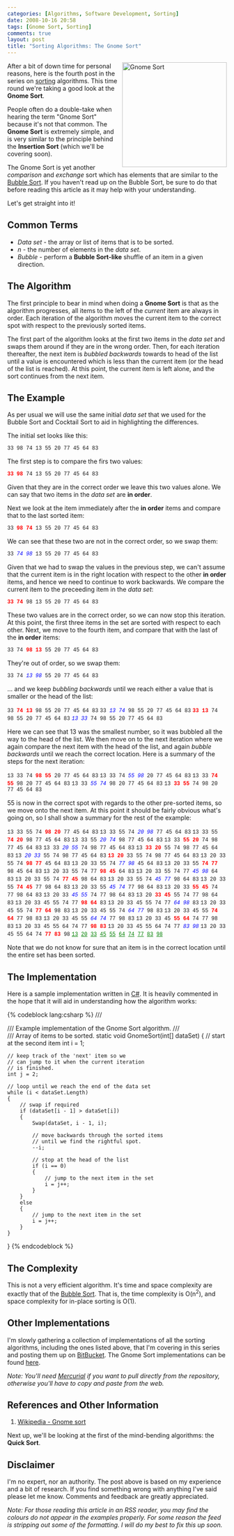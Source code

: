 ```yaml
---
categories: [Algorithms, Software Development, Sorting]
date: 2008-10-16 20:58
tags: [Gnome Sort, Sorting]
comments: true
layout: post
title: "Sorting Algorithms: The Gnome Sort"
---
```

<img src="/uploads/2008/10/gnome.jpg" alt="Gnome Sort" title="Gnome Sort" width="240" style="float: right; margin-left: 5px; margin-bottom: 5px;"/>After a bit of down time for personal reasons, here is the fourth post in the series on <a href="/category/sorting/" title="Sorting @ OJ's rants">sorting</a> algorithms. This time round we're taking a good look at the <strong>Gnome Sort</strong>.

People often do a double-take when hearing the term "Gnome Sort" because it's not that common. The <strong>Gnome Sort</strong> is extremely simple, and is very similar to the principle behind the <strong>Insertion Sort</strong> (which we'll be covering soon).

The Gnome Sort is yet another <em>comparison</em> and <em>exchange</em> sort which has elements that are similar to the <a href="/posts/sorting-algorithms-the-bubble-sort/" title="Sorting Algorithms: The Bubble Sort">Bubble Sort</a>. If you haven't read up on the Bubble Sort, be sure to do that before reading this article as it may help with your understanding.

<!--more-->

Let's get straight into it!

<h2>Common Terms</h2>
<ul>
<li><em>Data set</em> - the array or list of items that is to be sorted.</li>
<li><em>n</em> - the number of elements in the <em>data set</em>.</li>
<li><em>Bubble</em> - perform a <strong>Bubble Sort-like</strong> shuffle of an item in a given direction.</li>
</ul>

<h2>The Algorithm</h2>
The first principle to bear in mind when doing a <strong>Gnome Sort</strong> is that as the algorithm progresses, all items to the left of the <em>current</em> item are always in order. Each iteration of the algorithm moves the current item to the correct spot with respect to the previously sorted items.

The first part of the algorithm looks at the first two items in the <em>data set</em> and swaps them around if they are in the wrong order. Then, for each iteration thereafter, the next item is <em>bubbled backwards</em> towards to head of the list until a value is encountered which is less than the current item (or the head of the list is reached). At this point, the current item is left alone, and the sort continues from the next item.

<h2>The Example</h2>
<style type="text/css">
span.eg { font-family: Courier new; font-size: 12px; }
span.eg b { color: Red; }
span.eg u { color: Green; }
span.eg i { color: Blue; }
</style>

As per usual we will use the same initial <em>data set</em> that we used for the Bubble Sort and Cocktail Sort to aid in highlighting the differences.

The initial set looks like this:

<span class="eg">33 98 74 13 55 20 77 45 64 83</span>

The first step is to compare the firs two values:

<span class="eg"><b>33</b> <b>98</b> 74 13 55 20 77 45 64 83</span>

Given that they are in the correct order we leave this two values alone. We can say that two items in the <em>data set</em> are <strong>in order</strong>.

Next we look at the item immediately after the <strong>in order</strong> items and compare that to the last sorted item:

<span class="eg">33 <b>98</b> <b>74</b> 13 55 20 77 45 64 83</span>

We can see that these two are not in the correct order, so we swap them:

<span class="eg">33 <i>74</i> <i>98</i> 13 55 20 77 45 64 83</span>

Given that we had to swap the values in the previous step, we can't assume that the current item is in the right location with respect to the other <strong>in order</strong> items, and hence we need to continue to work backwards. We compare the current item to the preceeding item in the <em>data set</em>:

<span class="eg"><b>33</b> <b>74</b> 98 13 55 20 77 45 64 83</span>

These two values are in the correct order, so we can now stop this iteration. At this point, the first three items in the set are sorted with respect to each other. Next, we move to the fourth item, and compare that with the last of the <strong>in order</strong> items:

<span class="eg">33 74 <b>98</b> <b>13</b> 55 20 77 45 64 83</span>

They're out of order, so we swap them:

<span class="eg">33 74 <i>13</i> <i>98</i> 55 20 77 45 64 83</span>

... and we keep <em>bubbling backwards</em> until we reach either a value that is smaller or the head of the list:

<span class="eg">33 <b>74</b> <b>13</b> 98 55 20 77 45 64 83</span>
<span class="eg">33 <i>13</i> <i>74</i> 98 55 20 77 45 64 83</span>
<span class="eg"><b>33</b> <b>13</b> 74 98 55 20 77 45 64 83</span>
<span class="eg"><i>13</i> <i>33</i> 74 98 55 20 77 45 64 83</span>

Here we can see that 13 was the smallest number, so it was bubbled all the way to the head of the list. We then move on to the next iteration where we again compare the next item with the head of the list, and again <em>bubble backwards</em> until we reach the correct location. Here is a summary of the steps for the next iteration:

<span class="eg">13 33 74 <b>98</b> <b>55</b> 20 77 45 64 83</span>
<span class="eg">13 33 74 <i>55</i> <i>98</i> 20 77 45 64 83</span>
<span class="eg">13 33 <b>74</b> <b>55</b> 98 20 77 45 64 83</span>
<span class="eg">13 33 <i>55</i> <i>74</i> 98 20 77 45 64 83</span>
<span class="eg">13 <b>33</b> <b>55</b> 74 98 20 77 45 64 83</span>

55 is now in the correct spot with regards to the other pre-sorted items, so we move onto the next item. At this point it should be fairly obvious what's going on, so I shall show a summary for the rest of the example:

<span class="eg">13 33 55 74 <b>98</b> <b>20</b> 77 45 64 83</span>
<span class="eg">13 33 55 74 <i>20</i> <i>98</i> 77 45 64 83</span>
<span class="eg">13 33 55 <b>74</b> <b>20</b> 98 77 45 64 83</span>
<span class="eg">13 33 55 <i>20</i> <i>74</i> 98 77 45 64 83</span>
<span class="eg">13 33 <b>55</b> <b>20</b> 74 98 77 45 64 83</span>
<span class="eg">13 33 <i>20</i> <i>55</i> 74 98 77 45 64 83</span>
<span class="eg">13 <b>33</b> <b>20</b> 55 74 98 77 45 64 83</span>
<span class="eg">13 <i>20</i> <i>33</i> 55 74 98 77 45 64 83</span>
<span class="eg"><b>13</b> <b>20</b> 33 55 74 98 77 45 64 83</span>
<span class="eg">13 20 33 55 74 <b>98</b> <b>77</b> 45 64 83</span>
<span class="eg">13 20 33 55 74 <i>77</i> <i>98</i> 45 64 83</span>
<span class="eg">13 20 33 55 <b>74</b> <b>77</b> 98 45 64 83</span>
<span class="eg">13 20 33 55 74 77 <b>98</b> <b>45</b> 64 83</span>
<span class="eg">13 20 33 55 74 77 <i>45</i> <i>98</i> 64 83</span>
<span class="eg">13 20 33 55 74 <b>77</b> <b>45</b> 98 64 83</span>
<span class="eg">13 20 33 55 74 <i>45</i> <i>77</i> 98 64 83</span>
<span class="eg">13 20 33 55 <b>74</b> <b>45</b> 77 98 64 83</span>
<span class="eg">13 20 33 55 <i>45</i> <i>74</i> 77 98 64 83</span>
<span class="eg">13 20 33 <b>55</b> <b>45</b> 74 77 98 64 83</span>
<span class="eg">13 20 33 <i>45</i> <i>55</i> 74 77 98 64 83</span>
<span class="eg">13 20 <b>33</b> <b>45</b> 55 74 77 98 64 83</span>
<span class="eg">13 20 33 45 55 74 77 <b>98</b> <b>64</b> 83</span>
<span class="eg">13 20 33 45 55 74 77 <i>64</i> <i>98</i> 83</span>
<span class="eg">13 20 33 45 55 74 <b>77</b> <b>64</b> 98 83</span>
<span class="eg">13 20 33 45 55 74 <i>64</i> <i>77</i> 98 83</span>
<span class="eg">13 20 33 45 55 <b>74</b> <b>64</b> 77 98 83</span>
<span class="eg">13 20 33 45 55 <i>64</i> <i>74</i> 77 98 83</span>
<span class="eg">13 20 33 45 <b>55</b> <b>64</b> 74 77 98 83</span>
<span class="eg">13 20 33 45 55 64 74 77 <b>98</b> <b>83</b></span>
<span class="eg">13 20 33 45 55 64 74 77 <i>83</i> <i>98</i></span>
<span class="eg">13 20 33 45 55 64 74 <b>77</b> <b>83</b> 98</span>
<span class="eg"><u>13</u> <u>20</u> <u>33</u> <u>45</u> <u>55</u> <u>64</u> <u>74</u> <u>77</u> <u>83</u> <u>98</u></span>

Note that we do not know for sure that an item is in the correct location until the entire set has been sorted.

<h2>The Implementation</h2>
Here is a sample implementation written in <a href="http://en.wikipedia.org/wiki/C_Sharp" title="C Sharp">C#</a>. It is heavily commented in the hope that it will aid in understanding how the algorithm works:

{% codeblock lang:csharp %}
/// <summary>
/// Example implementation of the Gnome Sort algorithm.
/// </summary>
/// <param name="dataSet">Array of items to be sorted.</param>
static void GnomeSort(int[] dataSet)
{
    // start at the second item
    int i = 1;

    // keep track of the 'next' item so we
    // can jump to it when the current iteration
    // is finished.
    int j = 2;

    // loop until we reach the end of the data set
    while (i < dataSet.Length)
    {
        // swap if required
        if (dataSet[i - 1] > dataSet[i])
        {
            Swap(dataSet, i - 1, i);

            // move backwards through the sorted items
            // until we find the rightful spot.
            --i;

            // stop at the head of the list
            if (i == 0)
            {
                // jump to the next item in the set
                i = j++;
            }
        }
        else
        {
            // jump to the next item in the set
            i = j++;
        }
    }
}
{% endcodeblock %}


<h2>The Complexity</h2>
This is not a very efficient algorithm. It's time and space complexity are exactly that of the <a href="/posts/sorting-algorithms-the-bubble-sort/" title="Sorting Algorithms: The Bubble Sort">Bubble Sort</a>. That is, the time complexity is O(n<sup>2</sup>), and space complexity for in-place sorting is O(1).

<a name="GnomeSortBitBucket"></a>
<h2>Other Implementations</h2>
I'm slowly gathering a collection of implementations of all the sorting algorithms, including the ones listed above, that I'm covering in this series and posting them up on <a href="http://www.bitbucket.org/OJ/sorting/overview/" title="Sorting @ OJ's BitBucket">BitBucket</a>. The Gnome Sort implementations can be found <a href=http://www.bitbucket.org/OJ/sorting/src/3f2af8511799/04-GnomeSort/" title="GnomeSort @ OJ's BitBucket">here</a>.

<em>Note: You'll need <a href="http://www.selenic.com/mercurial/" title="Mercurial">Mercurial</a> if you want to pull directly from the repository, otherwise you'll have to copy and paste from the web.</em>

<h2>References and Other Information</h2>
<ol>
<li><a href="http://en.wikipedia.org/wiki/Gnome_sort" title="Gnome sort">Wikipedia - Gnome sort</a></li>
</ol>
Next up, we'll be looking at the first of the mind-bending algorithms: the <strong>Quick Sort</strong>.

<h2>Disclaimer</h2>
I'm no expert, nor an authority. The post above is based on my experience and a bit of research. If you find something wrong with anything I've said please let me know. Comments and feedback are greatly appreciated.

<em>Note: For those reading this article in an RSS reader, you may find the colours do not appear in the examples properly. For some reason the feed is stripping out some of the formatting. I will do my best to fix this up soon.</em>
